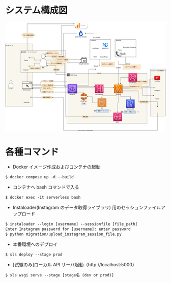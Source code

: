 # システム構成図

![システム構成図](システム構成図.drawio.svg)

# 各種コマンド

- Docker イメージ作成およびコンテナの起動

```
$ docker compose up -d --build
```

- コンテナへ bash コマンドで入る

```
$ docker exec -it serverless bash
```

- Instaloader(Instagram のデータ取得ライブラリ) 用のセッションファイルアップロード

```
$ instaloader --login [username] --sessionfile [file_path]
Enter Instagram password for [username]: enter password
$ python migration/upload_instagram_session_file.py
```

- 本番環境へのデプロイ

```
$ sls deploy --stage prod
```

- [試験のみ]ローカル API サーバ起動（http://localhost:5000）

```
$ sls wsgi serve --stage [stage名 (dev or prod)]
```

